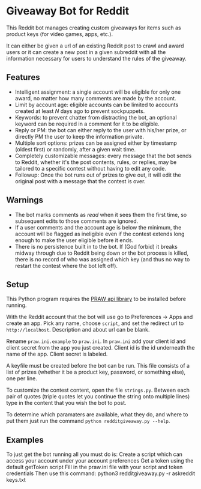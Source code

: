 # Giveaway Bot for Reddit

This Reddit bot manages creating custom giveaways for items such as
  product keys (for video games, apps, etc.).
  
It can either be given a url of an existing Reddit post to crawl and award
  users or it can create a new post in a given subreddit with all the
  information necessary for users to understand the rules of the giveaway.

## Features

  * Intelligent assignment: a single account will be eligible for only one
    award, no matter how many comments are made by the account.
  * Limit by account age: eligible accounts can be limited to accounts created
    at least *N* days ago to prevent sockpuppets.
  * Keywords: to prevent chatter from distracting the bot, an optional
    keyword can be required in a comment for it to be eligible.
  * Reply or PM: the bot can either reply to the user with his/her prize,
    or directly PM the user to keep the information private.
  * Multiple sort options: prizes can be assigned either by timestamp
    (oldest first) or randomly, after a given wait time.
  * Completely customizable messages: every message that the bot sends to
    Reddit, whether it's the post contents, rules, or replies, may be
    tailored to a specific contest without having to edit any code.
  * Followup: Once the bot runs out of prizes to give out, it will edit
    the original post with a message that the contest is over.

## Warnings

  * The bot marks comments as *read* when it sees them the first time, so
    subsequent edits to those comments are ignored.
  * If a user comments and the account age is below the minimum, the account
    will be flagged as ineligible even if the contest extends long enough to
    make the user eligible before it ends.
  * There is no persistence built in to the bot. If (God forbid) it breaks
    midway through due to Reddit being down or the bot process is killed,
    there is no record of who was assigned which key (and thus no way to
    restart the contest where the bot left off).

## Setup

This Python program requires the [PRAW api library](https://github.com/praw-dev/praw)
to be installed before running.

With the Reddit account that the bot will use go to Preferences -> Apps and create an
app.  Pick any name, choose `script`, and set the redirect url to `http://localhost`.
Description and about url can be blank.

Rename `praw.ini.example` to `praw.ini`.  In `praw.ini` add your client id and client
secret from the app you just created.  Client id is the id underneath the name of the
app.  Client secret is labeled.

A keyfile must be created before the bot can be run. This file consists of
a list of prizes (whether it be a product key, password, or something else),
one per line.

To customize the contest content, open the file `strings.py`. Between each pair
of quotes (triple quotes let you continue the string onto multiple lines)
type in the content that you wish the bot to post.

To determine which paramaters are available, what they do, and where to put
them just run the command `python redditgiveaway.py --help`.

## Examples

To just get the bot running all you must do is:
Create a script which can access your account under your account preferences
Get a token using the default getToken script
Fill in the praw.ini file with your script and token credentials
Then use this command: python3 redditgiveaway.py -r askreddit keys.txt
